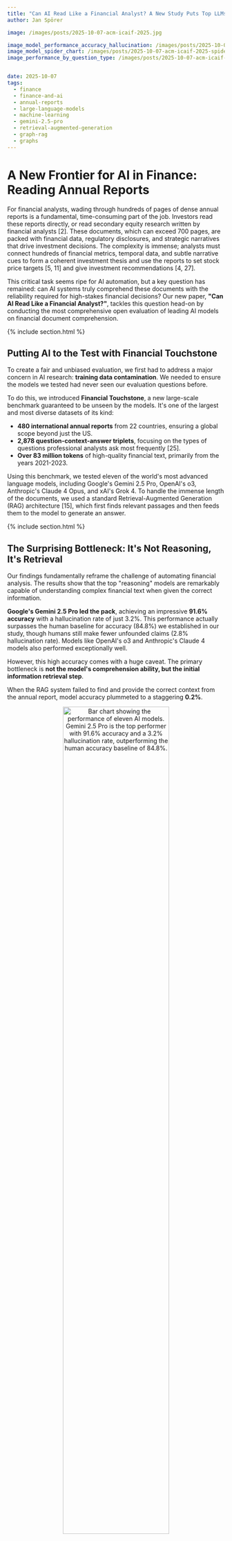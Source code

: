 ```yaml
---
title: "Can AI Read Like a Financial Analyst? A New Study Puts Top LLMs to the Test"
author: Jan Spörer

image: /images/posts/2025-10-07-acm-icaif-2025.jpg

image_model_performance_accuracy_hallucination: /images/posts/2025-10-07-acm-icaif-2025-performance_barchart_sufficient_retrieval.png
image_model_spider_chart: /images/posts/2025-10-07-acm-icaif-2025-spider-chart.png
image_performance_by_question_type: /images/posts/2025-10-07-acm-icaif-2025-accuracy_by_question.png


date: 2025-10-07
tags:
  - finance
  - finance-and-ai
  - annual-reports
  - large-language-models
  - machine-learning
  - gemini-2.5-pro
  - retrieval-augmented-generation
  - graph-rag
  - graphs
---
```


# A New Frontier for AI in Finance: Reading Annual Reports

For financial analysts, wading through hundreds of pages of dense annual reports is a fundamental, time-consuming part of the job. Investors read these reports directly, or read secondary equity research written by financial analysts [2]. These documents, which can exceed 700 pages, are packed with financial data, regulatory disclosures, and strategic narratives that drive investment decisions. The complexity is immense; analysts must connect hundreds of financial metrics, temporal data, and subtle narrative cues to form a coherent investment thesis and use the reports to set stock price targets [5, 11] and give investment recommendations [4, 27].

This critical task seems ripe for AI automation, but a key question has remained: can AI systems truly comprehend these documents with the reliability required for high-stakes financial decisions? Our new paper, **"Can AI Read Like a Financial Analyst?"**, tackles this question head-on by conducting the most comprehensive open evaluation of leading AI models on financial document comprehension.

{% include section.html %}
## Putting AI to the Test with Financial Touchstone

To create a fair and unbiased evaluation, we first had to address a major concern in AI research: **training data contamination**. We needed to ensure the models we tested had never seen our evaluation questions before.

To do this, we introduced **Financial Touchstone**, a new large-scale benchmark guaranteed to be unseen by the models. It's one of the largest and most diverse datasets of its kind:
* **480 international annual reports** from 22 countries, ensuring a global scope beyond just the US.
* **2,878 question-context-answer triplets**, focusing on the types of questions professional analysts ask most frequently [25].
* **Over 83 million tokens** of high-quality financial text, primarily from the years 2021-2023.

Using this benchmark, we tested eleven of the world's most advanced language models, including Google's Gemini 2.5 Pro, OpenAI's o3, Anthropic's Claude 4 Opus, and xAI's Grok 4. To handle the immense length of the documents, we used a standard Retrieval-Augmented Generation (RAG) architecture [15], which first finds relevant passages and then feeds them to the model to generate an answer.

{% include section.html %}
## The Surprising Bottleneck: It's Not Reasoning, It's Retrieval

Our findings fundamentally reframe the challenge of automating financial analysis. The results show that the top "reasoning" models are remarkably capable of understanding complex financial text when given the correct information.

**Google's Gemini 2.5 Pro led the pack**, achieving an impressive **91.6% accuracy** with a hallucination rate of just 3.2%. This performance actually surpasses the human baseline for accuracy (84.8%) we established in our study, though humans still make fewer unfounded claims (2.8% hallucination rate). Models like OpenAI's o3 and Anthropic's Claude 4 models also performed exceptionally well.

However, this high accuracy comes with a huge caveat. The primary bottleneck is **not the model's comprehension ability, but the initial information retrieval step**.

When the RAG system failed to find and provide the correct context from the annual report, model accuracy plummeted to a staggering **0.2%**.

<div style="text-align: center;">
  <img src="{{ site.baseurl }}{{ page.image_model_performance_accuracy_hallucination }}" alt="Bar chart showing the performance of eleven AI models. Gemini 2.5 Pro is the top performer with 91.6% accuracy and a 3.2% hallucination rate, outperforming the human accuracy baseline of 84.8%." style="width: 70%; height: auto;">
  <p style="text-align: center;">
    <sup>Model Performance (Excluding Retriever Errors). Top reasoning models like Gemini 2.5 Pro achieve accuracy surpassing the human baseline when provided with the correct context.</sup>
  </p>
</div>

Our failure analysis revealed that a shocking **two-thirds (66.5%) of all errors stemmed from the retriever** failing to find the "needle in the haystack" [21]. In contrast, true model comprehension errors accounted for only 3% of failures. This demonstrates that future progress hinges more on solving the challenge of targeted information retrieval than on incremental improvements in model reasoning alone.

<div style="text-align: center;">
  <img src="{{ site.baseurl }}{{ page.image_performance_by_question_type }}" alt="Stacked bar chart showing that retriever errors are the dominant cause of failure, especially for questions about 'key financials'." style="width: 60%; height: auto;">
  <p style="text-align: center;">
    <sup>Failure analysis by question type. The retriever struggles most with broad questions like "key financials," where information is often scattered across many pages.</sup>
  </p>
</div>

As we have already seen in our prior research [25], models often have low error overlap, offering promising potential for LLM ensembles. LLMs can thus correct each other in some cases. This further strengthens the generative part of RAG pipelines, while making the need for better retrieval even more pressing.

<div style="text-align: center;">
  <img src="{{ site.baseurl }}{{ page.image_model_spider_chart }}" alt="Multidimensional Performance Comparison of All Models: Each spider chart shows accuracy for industries, years, regions, and overall groundedness (i.e., inverse hallucination rate). Each circle layer is a 25% step." style="width: 60%; height: auto;">
  <p style="text-align: center;">
    <sup>Multidimensional Performance Comparison of All Models: Each spider chart shows accuracy for industries, years, regions, and overall groundedness (i.e., inverse hallucination rate). Each circle layer is a 25% step.</sup>
  </p>
</div>

{% include section.html %}
## Key Insights and Future Directions

Our study provides a clear roadmap for the future of AI in financial analysis.

<ul>
  <li>
    <b>Retrieval is the new frontier.</b> The central challenge isn't asking "Can AI read?" but rather, "Can AI find what it needs to read?". Building better retrievers—perhaps using advanced methods like GraphRAG [12]—is the most critical next step.
  </li>
  <li>
    <b>Reasoning models are essential.</b> There is a significant performance gap between "reasoning" and "non-reasoning" models. The top models deliver a 15+ percentage point uplift in accuracy and are far better at avoiding hallucinations, making them a prerequisite for reliable financial tools.
  </li>
   <li>
    <b>Model ensembling shows promise.</b> We found very low agreement between the different top models. This suggests that production systems could achieve higher reliability by combining the outputs of several diverse models, such as an ensemble of Gemini 2.5 Pro, OpenAI's o3, and Anthropic's Claude Sonnet 4.
  </li>
</ul>

{% include section.html %}
## Conclusion

So, can AI read like a financial analyst? Our research provides a qualified **"yes"**—but only if it's given the right pages. The reasoning capabilities of today's frontier models are largely sufficient for the task.

The evidence is clear: the most direct path to unlocking the next generation of AI in finance is to solve the fundamental challenge of information retrieval. With the accuracy and reliability demonstrated by the top models, AI is poised to enhance trust and transparency in equity research, helping to address long-standing issues of analyst bias and conflicts of interest [20].

To accelerate this effort, we are making the complete Financial Touchstone dataset, evaluation framework, and source code publicly available upon publication.

{% include section.html %}
## Link to the Paper

{% include citation.html lookup="Can Al Read Like a Financial Analyst? A Financial Touchstone for Frontier Language Models Such as Gemini 2.5 Pro, 03, and Grok 4 on Long-Context Annual Report Comprehension" style="rich" %}

{% include section.html %}
## References

[2] Asquith, P., Mikhail, M., & Au, A. (2005). Information Content of Equity Analyst Reports. *Journal of Financial Economics*, 75(2), 245-282.

[4] Barber, B., Lehavy, R., McNichols, M., & Trueman, B. (2001). Can Investors Profit From the Prophets? Security Analyst Recommendations and Stock Returns. *The Journal of Finance*, 56(2), 531-563.

[5] Bonini, S., Zanetti, L., Bianchini, R., & Salvi, A. (2010). Target Price Accuracy in Equity Research. *Journal of Business Finance & Accounting*, 37(9-10), 1177-1217.

[11] Gleason, C., Johnson, B., & Li, H. (2013). Valuation Model Use and the Price Target Performance of Sell-Side Equity Analysts. *Contemporary Accounting Research*, 30(1), 80-115.

[12] Han, H., Shomer, H., Wang, Y., Lei, Y., Guo, K., Hua, Z., Long, B., Liu, H., & Tang, J. (2025). RAG vs. GraphRAG: A Systematic Evaluation and Key Insights. *arXiv*.

[15] Lewis, P., Perez, E., Piktus, A., Petroni, F., Karpukhin, V., Goyal, N., Küttler, H., Lewis, M., Yih, W.-T., Rocktäschel, T., Riedel, S., & Kiela, D. (2020). Retrieval-Augmented Generation for Knowledge-Intensive NLP Tasks. *Advances in Neural Information Processing Systems (NIPS)*, 33, 9459-9474.

[20] Michaely, R., & Womack, K. (1999). Conflict of Interest and the Credibility of Underwriter Analyst Recommendations. *The Review of Financial Studies*, 12(4), 653-686.

[21] Nelson, E., Kollias, G., Das, P., Chaudhury, S., & Dan, S. (2024). Needle in the Haystack for Memory Based Large Language Models. *ICML 2024 Workshop-Next Generation of Sequence Modeling Architectures*.

[25] Pop, A., & Spörer, J. (2025). Identification of the Most Frequently Asked Questions in Financial Analyst Reports to Automate Equity Research Using Llama 3 and GPT-4. *IEEE Swiss Data Science Conference (SDS)*.

[27] Womack, K. (1996). Do Brokerage Analysts' Recommendations Have Investment Value? *The Journal of Finance*, 51(1), 137-167.
